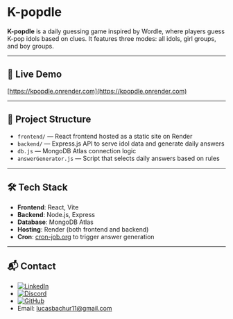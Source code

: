 # K-popdle 

**K-popdle** is a daily guessing game inspired by Wordle, where players guess K-pop idols based on clues. It features three modes: all idols, girl groups, and boy groups.

---

## 🚀 Live Demo

[https://kpopdle.onrender.com](https://kpopdle.onrender.com)  

---

## 📁 Project Structure

- `frontend/` — React frontend hosted as a static site on Render  
- `backend/` — Express.js API to serve idol data and generate daily answers  
- `db.js` — MongoDB Atlas connection logic  
- `answerGenerator.js` — Script that selects daily answers based on rules  

---

## 🛠️ Tech Stack

- **Frontend**: React, Vite
- **Backend**: Node.js, Express
- **Database**: MongoDB Atlas
- **Hosting**: Render (both frontend and backend)
- **Cron**: [cron-job.org](https://cron-job.org) to trigger answer generation

---

## 📬 Contact

- [![LinkedIn](https://img.shields.io/badge/LinkedIn-blue?style=flat&logo=linkedin&logoColor=white)](https://www.linkedin.com/in/lucas-bachur-76a153208/)
- [![Discord](https://img.shields.io/badge/Discord-5865F2?style=flat&logo=discord&logoColor=white)](https://discordapp.com/users/301895242074947585)
- [![GitHub](https://img.shields.io/badge/GitHub-100000?style=flat&logo=github&logoColor=white)](https://github.com/LucasBachur)
- Email: lucasbachur11@gmail.com

